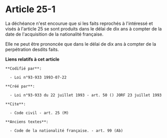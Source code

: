 # Article 25-1

La déchéance n'est encourue que si les faits reprochés à l'intéressé et visés à l'article 25 se sont produits dans le délai
de dix ans à compter de la date de l'acquisition de la nationalité française.

Elle ne peut être prononcée que dans le délai de dix ans à compter de la perpétration desdits faits.

**Liens relatifs à cet article**

	**Codifié par**:

	  - Loi n°93-933 1993-07-22

	**Créé par**:

	  - Loi n°93-933 du 22 juillet 1993 - art. 50 () JORF 23 juillet 1993

	**Cite**:

	  - Code civil - art. 25 (M)

	**Anciens textes**:

	  - Code de la nationalité française. - art. 99 (Ab)
